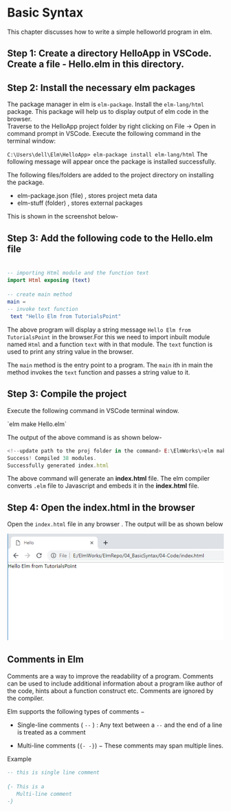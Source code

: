 # Basic Syntax

This chapter discusses how to write a simple helloworld program in elm.

## Step 1: Create a directory HelloApp in VSCode. Create a file - Hello.elm in this directory. <!--explain-->
## Step 2: Install the necessary elm packages
The package manager in elm is `elm-package`. Install the `elm-lang/html` package. This package will help us to display output of elm code in the browser.  
Traverse to the HelloApp project folder by right clicking on File → Open in command prompt in VSCode. Execute the following command in the terminal window:
<!--update the project path-->
`C:\Users\dell\Elm\HelloApp> elm-package install elm-lang/html`
The following message will appear once the package is installed successfully.
<!-- include installation successful ss-->

The following files/folders are added to the project directory on installing the package.

- elm-package.json (file) , stores project meta data
- elm-stuff (folder) , stores external packages  

 This is shown in the screenshot below-
 <!-- screenshot with the above files in the project directory-->  
 
## Step 3: Add the following code to the Hello.elm file

```elm

-- importing Html module and the function text
import Html exposing (text)

-- create main method
main =
-- invoke text function 
 text "Hello Elm from TutorialsPoint"

```

The above program will display a string message `Hello Elm from TutorialsPoint` in the browser.For this we need to import inbuilt module named `Html` and a function `text` with in that module. The `text` function is used to print any string value in the browser.

The `main` method is the entry point to a program. The `main` ith in main the method invokes the `text` function and passes a string value to it.  

## Step 3: Compile the project
Execute the following command in VSCode terminal window.
<!--update path to the proj folder in the command>--> `elm make Hello.elm`

The output of the above command is as shown below- 

```javascript
<!--update path to the proj folder in the command> E:\ElmWorks\>elm make Hello.elm
Success! Compiled 38 modules.
Successfully generated index.html

```
The above command will generate an **index.html** file. The elm compiler converts `.elm` file to Javascript and embeds it in the **index.html** file.

## Step 4: Open the index.html in the browser

Open the `index.html` file in any browser . The output will be as shown below

![html](https://github.com/kannans89/ElmRepo/blob/master/images/06_hello_world.PNG?raw=true)

## Comments in Elm

Comments are a way to improve the readability of a program. Comments can be used to include additional information about a program like author of the code, hints about a function construct etc. Comments are ignored by the compiler.

Elm supports the following types of comments −

- Single-line comments ( `--` ) : Any text between a `--` and the end of a line is treated as a comment

- Multi-line comments (`{- -}`) − These comments may span multiple lines.

Example

```elm
-- this is single line comment

{- This is a  
   Multi-line comment
-}

```
